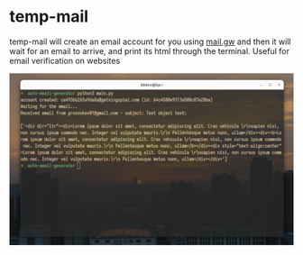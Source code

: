 # temp-mail

temp-mail will create an email account for you using [mail.gw](https://mail.gw)
and then it will wait for an email to arrive, and print its html through the 
terminal. Useful for email verification on websites

![Alt text](/screenshot.png?raw=true "Screenshot")
